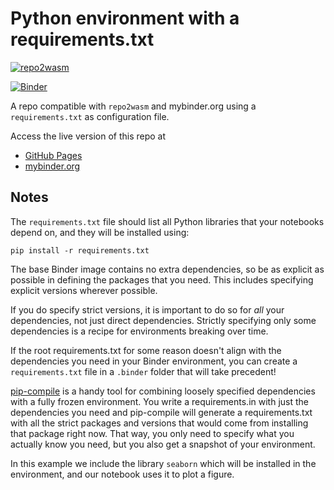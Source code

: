 # Python environment with a requirements.txt

[![repo2wasm](https://img.shields.io/badge/any_text-launch-F37626?logo=jupyter&label=Jupyter)](https://repo2wasm.github.io/template-requirements)

[![Binder](http://mybinder.org/badge_logo.svg)](http://mybinder.org/v2/gh/binder-examples/requirements/main?filepath=index.ipynb)

A repo compatible with `repo2wasm` and mybinder.org using a `requirements.txt` as configuration file.

Access the live version of this repo at

- [GitHub Pages](https://repo2wasm.github.io/template-requirements)
- [mybinder.org](http://mybinder.org/v2/gh/repo2wasm/template-requirements/main?filepath=index.ipynb)

## Notes
The `requirements.txt` file should list all Python libraries that your notebooks
depend on, and they will be installed using:

```
pip install -r requirements.txt
```

The base Binder image contains no extra dependencies, so be as
explicit as possible in defining the packages that you need. This includes
specifying explicit versions wherever possible.

If you do specify strict versions, it is important to do so for *all*
your dependencies, not just direct dependencies.
Strictly specifying only some dependencies is a recipe for environments
breaking over time.

If the root requirements.txt for some reason doesn't align with the dependencies 
you need in your Binder environment, you can create a `requirements.txt` file in 
a `.binder` folder that will take precedent!

[pip-compile](https://github.com/jazzband/pip-tools/) is a handy
tool for combining loosely specified dependencies with a fully frozen environment.
You write a requirements.in with just the dependencies you need
and pip-compile will generate a requirements.txt with all the strict packages and versions that would come from installing that package right now.
That way, you only need to specify what you actually know you need,
but you also get a snapshot of your environment.

In this example we include the library `seaborn` which will be installed in
the environment, and our notebook uses it to plot a figure.
